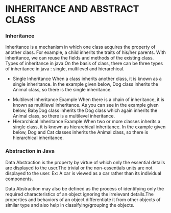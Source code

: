 # INHERITANCE AND ABSTRACT CLASS

###  Inheritance
Inheritance is a mechanism in which one class acquires the property of another class.
For example, a child inherits the traits of his/her parents. With inheritance, we can reuse the fields and methods of the existing class.
Types of inheritance in java
On the basis of class, there can be three types of inheritance in java : single, multilevel and hierarchical.
* Single Inheritance
When a class inherits another class, it is known as a single inheritance. In the example given below, Dog class inherits the Animal class, so there is the single inheritance.
- Multilevel Inheritance Example
When there is a chain of inheritance, it is known as multilevel inheritance. As you can see in the example given below, BabyDog class inherits the Dog class which again inherits the Animal class, so there is a multilevel inheritance.
- Hierarchical Inheritance Example
When two or more classes inherits a single class, it is known as hierarchical inheritance. In the example given below, Dog and Cat classes inherits the Animal class, so there is hierarchical inheritance.

###  Abstraction in Java
Data Abstraction is the property by virtue of which only the essential details are displayed to the user.The trivial or the non-essentials units are not displayed to the user. Ex: A car is viewed as a car rather than its individual components.

Data Abstraction may also be defined as the process of identifying only the required characteristics of an object ignoring the irrelevant details.The properties and behaviors of an object differentiate it from other objects of similar type and also help in classifying/grouping the objects.
